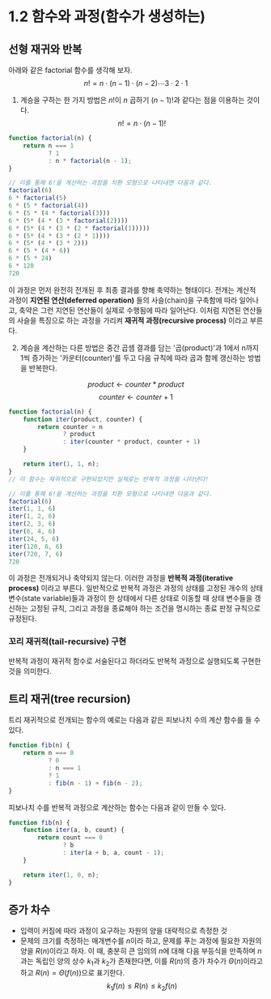 # 1.2 함수와 과정(함수가 생성하는)

## 선형 재귀와 반복
아래와 같은 factorial 함수를 생각해 보자.
$$n! = n \cdot (n-1) \cdot (n-2) \cdots 3 \cdot 2 \cdot 1$$
1. 계승을 구하는 한 가지 방법은 $n!$이 $n$ 곱하기 $(n-1)!$과 같다는 점을 이용하는 것이다.
$$n! = n \cdot (n-1)!$$
```javascript
function factorial(n) {
    return n === 1
           ? 1
           : n * factorial(n - 1);
}

// 이를 통해 6!을 계산하는 과정을 치환 모형으로 나타내면 다음과 같다.
factorial(6)
6 * factorial(5)
6 * (5 * factorial(4))
6 * (5 * (4 * factorial(3)))
6 * (5* (4 * (3 * factorial(2))))
6 * (5* (4 * (3 * (2 * factorial(1)))))
6 * (5* (4 * (3 * (2 * 1))))
6 * (5* (4 * (3 * 2)))
6 * (5 * (4 * 6))
6 * (5 * 24)
6 * 120
720
```
이 과정은 먼저 완전히 전개된 후 최종 결과를 향해 축약하는 형태이다. 전개는 계산적 과정이 **지연된 연산(deferred operation)** 들의 사슬(chain)을 구축함에 따라 일어나고, 축약은 그런 지연된 연산들이 실제로 수행됨에 따라 일어난다. 이처럼 지연된 연산들의 사슬을 특징으로 하는 과정을 가리켜 **재귀적 과정(recursive process)** 이라고 부른다.

2. 계승을 계산하는 다른 방법은 중간 곱셈 결과를 담는 '곱(product)'과 1에서 n까지 1씩 증가하는 '카운터(counter)'를 두고 다음 규칙에 따라 곱과 함께 갱신하는 방법을 반복한다.

$$product \leftarrow counter * product $$
$$counter \leftarrow counter + 1 $$

```javascript
function factorial(n) {
    function iter(product, counter) {
        return counter > n
               ? product
               : iter(counter * product, counter + 1)
    }

    return iter(1, 1, n);
}
// 이 함수는 재귀적으로 구현되었지만 실제로는 반복적 과정을 나타낸다!

// 이를 통해 6!을 계산하는 과정을 치환 모형으로 나타내면 다음과 같다.
factorial(6)
iter(1, 1, 6)
iter(1, 2, 6)
iter(2, 3, 6)
iter(6, 4, 6)
iter(24, 5, 6)
iter(120, 6, 6)
iter(720, 7, 6)
720
```
이 과정은 전개되거나 축약되지 않는다. 이러한 과정을 **반복적 과정(iterative process)** 이라고 부른다. 일반적으로 반복적 과정은 과정의 상태를 고정된 개수의 상태 변수(state variable)들과 과정이 한 상태에서 다른 상태로 이동할 때 상태 변수들을 갱신하는 고정된 규칙, 그리고 과정을 종료해야 하는 조건을 명시하는 종료 판정 규칙으로 규정된다.

### 꼬리 재귀적(tail-recursive) 구현
반복적 과정이 재귀적 함수로 서술된다고 하더라도 반복적 과정으로 실행되도록 구현한 것을 의미한다.

## 트리 재귀(tree recursion)
트리 재귀적으로 전개되는 함수의 예로는 다음과 같은 피보나치 수의 계산 함수를 들 수 있다.
```javascript
function fib(n) {
    return n === 0
           ? 0
           : n === 1
           ? 1
           : fib(n - 1) + fib(n - 2);
}
```
피보나치 수를 반복적 과정으로 계산하는 함수는 다음과 같이 만들 수 있다.
```javascript
function fib(n) {
    function iter(a, b, count) {
        return count === 0
               ? b
               : iter(a + b, a, count - 1);
    }

    return iter(1, 0, n);
}
```

## 증가 차수
- 입력이 커짐에 따라 과정이 요구하는 자원의 양을 대략적으로 측정한 것
- 문제의 크기를 측정하는 매개변수를 $n$이라 하고, 문제를 푸는 과정에 필요한 자원의 양을 $R(n)$이라고 하자. 이 때, 충분히 큰 임의의 $n$에 대해 다음 부등식을 만족하며 $n$과는 독립인 양의 상수 $k_1$과 $k_2$가 존재한다면, 이를 $R(n)$의 증가 차수가 $\Theta(n)$이라고 하고 $R(n)=\Theta(f(n))$으로 표기한다.
  $$k_1f(n) \leq R(n) \leq k_2f(n)$$
  